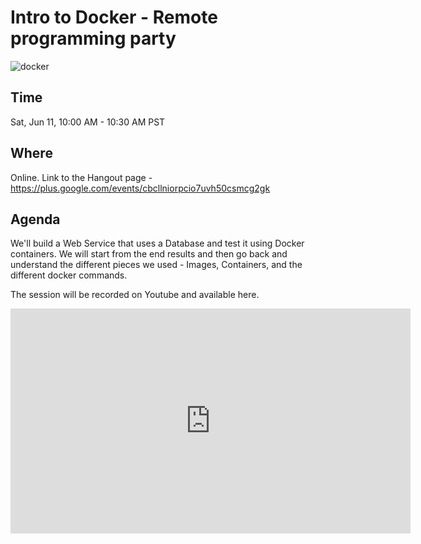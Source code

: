 <meta property="og:title" content="Intro to Docker - Remote programming party" />
<meta property="og:image" content="http://www.dwmkerr.com/content/images/2016/04/Flow.png" />

<meta name="twitter:title" content="Hello World in Go - Remote pair programming party">
<meta name="twitter:creator" content="@oreng">

# Intro to Docker - Remote programming party

![docker](http://www.dwmkerr.com/content/images/2016/04/Flow.png)

## Time
Sat, Jun 11, 10:00 AM - 10:30 AM PST

## Where
Online. Link to the Hangout page -  https://plus.google.com/events/cbcllniorpcio7uvh50csmcg2gk

## Agenda
We'll build a Web Service that uses a Database and test it using Docker containers. We will start from the end results and then go back and understand the different pieces we used - Images, Containers, and the different docker commands.

The session will be recorded on Youtube and available here.

<iframe width="640" height="360" src="https://www.youtube.com/embed/bKJreLAAe74?rel=0&amp;showinfo=0" frameborder="0" allowfullscreen></iframe>
